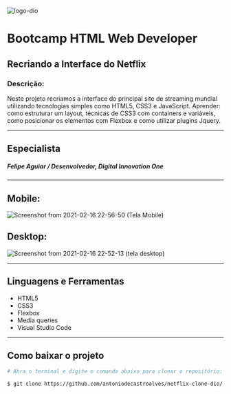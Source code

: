 
![logo-dio](https://user-images.githubusercontent.com/47957363/107892568-c4f6e800-6f04-11eb-9cbd-b1d46cb769ee.png)

# Bootcamp HTML Web Developer

## Recriando a Interface do Netflix

### Descrição:

<p text-align="justify">Neste projeto recriamos a interface do principal site de streaming mundial utilizando tecnologias simples como HTML5, CSS3 e JavaScript. Aprender: como estruturar um layout, técnicas de CSS3 com containers e variáveis, como posicionar os elementos com Flexbox e como utilizar plugins Jquery. </p>

---

## Especialista

  ##### Felipe Aguiar / Desenvolvedor, Digital Innovation One

---

## Mobile:

![Screenshot from 2021-02-16 22-56-50 (Tela Mobile)](https://user-images.githubusercontent.com/47957363/108145805-cf52e680-70aa-11eb-823c-906f77c5e2cf.png)


## Desktop:

![Screenshot from 2021-02-16 22-52-13 (tela desktop)](https://user-images.githubusercontent.com/47957363/108145748-ba765300-70aa-11eb-9fff-c291b38286e7.png)

---

## Linguagens e Ferramentas

- HTML5
- CSS3
- Flexbox
- Media queries
- Visual Studio Code

---

## Como baixar o projeto




```bash
# Abra o terminal e digite o comando abaixo para clonar o repositório: 

$ git clone https://github.com/antoniodecastroalves/netflix-clone-dio/

```
